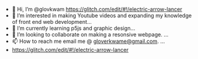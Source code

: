 - 👋 Hi, I’m @glovkwam https://glitch.com/edit/#!/electric-arrow-lancer
- 👀 I’m interested in making Youtube videos and expanding my knowledge of front end web development...
- 🌱 I’m currently learning p5js and graphic design...
- 💞️ I’m looking to collaborate on making a resonsive webpage. ...
- 📫 How to reach me email me @ gloverkwame@gmail.com. ...
- https://glitch.com/edit/#!/electric-arrow-lancer

<!---
glovkwam/glovkwam is a ✨ special ✨ repository because its `README.md` (this file) appears on your GitHub profile.
You can click the Preview link to take a look at your changes.
--->
